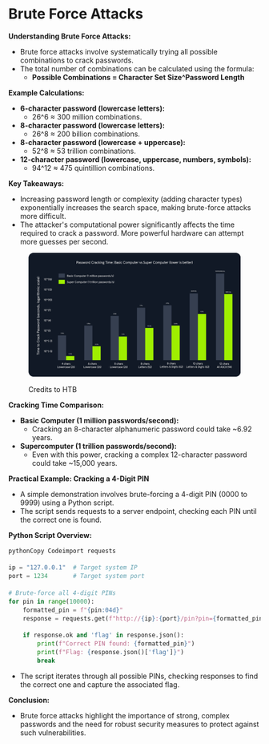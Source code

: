 # Brute Force Attacks

**Understanding Brute Force Attacks:**

* Brute force attacks involve systematically trying all possible combinations to crack passwords.
* The total number of combinations can be calculated using the formula:
  * **Possible Combinations = Character Set Size^Password Length**

**Example Calculations:**

* **6-character password (lowercase letters):**
  * 26^6 ≈ 300 million combinations.
* **8-character password (lowercase letters):**
  * 26^8 ≈ 200 billion combinations.
* **8-character password (lowercase + uppercase):**
  * 52^8 ≈ 53 trillion combinations.
* **12-character password (lowercase, uppercase, numbers, symbols):**
  * 94^12 ≈ 475 quintillion combinations.

**Key Takeaways:**

* Increasing password length or complexity (adding character types) exponentially increases the search space, making brute-force attacks more difficult.
* The attacker's computational power significantly affects the time required to crack a password. More powerful hardware can attempt more guesses per second.

<figure><img src="../../../.gitbook/assets/image (10) (1) (1) (1) (1).png" alt=""><figcaption><p>Credits to HTB</p></figcaption></figure>

**Cracking Time Comparison:**

* **Basic Computer (1 million passwords/second):**
  * Cracking an 8-character alphanumeric password could take \~6.92 years.
* **Supercomputer (1 trillion passwords/second):**
  * Even with this power, cracking a complex 12-character password could take \~15,000 years.

**Practical Example: Cracking a 4-Digit PIN**

* A simple demonstration involves brute-forcing a 4-digit PIN (0000 to 9999) using a Python script.
* The script sends requests to a server endpoint, checking each PIN until the correct one is found.

**Python Script Overview:**

```python
pythonCopy Codeimport requests

ip = "127.0.0.1"  # Target system IP
port = 1234       # Target system port

# Brute-force all 4-digit PINs
for pin in range(10000):
    formatted_pin = f"{pin:04d}"
    response = requests.get(f"http://{ip}:{port}/pin?pin={formatted_pin}")

    if response.ok and 'flag' in response.json():
        print(f"Correct PIN found: {formatted_pin}")
        print(f"Flag: {response.json()['flag']}")
        break
```

* The script iterates through all possible PINs, checking responses to find the correct one and capture the associated flag.

**Conclusion:**

* Brute force attacks highlight the importance of strong, complex passwords and the need for robust security measures to protect against such vulnerabilities.
